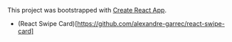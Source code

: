 This project was bootstrapped with [Create React App](https://github.com/facebook/create-react-app).

* (React Swipe Card)[https://github.com/alexandre-garrec/react-swipe-card]